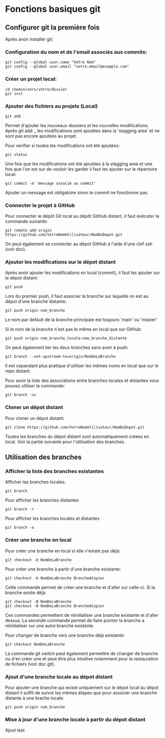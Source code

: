 # Fonctions basiques git

## Configurer git la première fois

Après avoir installer git: 

### Configuration du nom et de l'email associés aus commits:
```
git config --global user.name "Votre Nom"
git config --global user.email "votre.email@example.com"
```

### Créer un projet local:
```
cd chemin/vers/votre/dossier
git init
```

### Ajouter des fichiers au projets (Local)
```
git add . 
```

Permet d'ajouter les nouveaux dossiers et les nouvelles modifications.
Après git add ., les modifications sont ajoutées dans la 'stagging area' et ne sont pas encore 
ajoutées au projet.

Pour verifier si toutes les modifications ont été ajoutées:

```
git status 
```

Une fois que les modifications ont été ajoutées à la stagging area et une fois que l'on est sur
de vouloir les garder il faut les ajouter sur le répertoire local:

```
git commit -m 'message associé au commit'
```

Ajouter un message est obligatoire sinon le commit ne fonctionne pas. 

### Connecter le projet à GitHub
Pour connecter le dépôt Git local au dépôt GitHub distant, il faut exécuter la commande suivante:

```
git remote add origin https://github.com/VotreNomUtilisateur/NomDuDepot.git 
```

On peut également se connecter au dépot GitHub à l'aide d'une clef ssh (voir doc).

### Ajouter les modifications sur le dépot distant 
Après avoir ajouter les modifications en local (commit), il faut les ajouter sur le dépot distant:
```
git push 
```

Lors du premier push, il faut associer la branche sur laquelle on est au dépot d'une branche distante:
```
git push origin nom_branche
```

Le nom par default de la branche principale est toujours 'main' ou 'master'

Si le nom de la branche n'est pas le même en local que sur GitHub:
```
git push origin nom_branche_locale:nom_branche_distante
```

On peut également lier les deux branches sans avoir à push:
```
git branch --set-upstream-to=origin/NomDeLaBranche
```

Il est cepandant plus pratique d'utiliser les mêmes noms en local que sur le repo distant. 

Pour avoir la liste des associations entre branches locales et distantes vous pouvez utiliser la commande:
```
git branch -vv
```

### Cloner un dépot distant
Pour cloner un dépot distant:
```
git clone https://github.com/VotreNomUtilisateur/NomDuDepot.git
```

Toutes les branches du dépot distant sont automatiquement créees en local. Voir la partie suivante pour 
l'utilisation des branches. 


## Utilisation des branches

### Afficher la liste des branches existantes
Afficher les branches locales:
```
git branch 
```

Pour afficher les branches distantes 
```
git branch -r
```

Pour afficher les branches locales et distantes 
```
git branch -a 
```

### Créer une branche en local
Pour créer une branche en local si elle n'existe pas déjà:
```
git checkout -b NomDeLaBranche
```

Pour créer une branche à partir d'une branche existante:
```
git checkout -b NomDeLaBranche BrancheACopier
```

Cette commande permet de créer une branche et d'aller sur celle-ci.
Si la branche existe déjà:
```
git checkout -B NomDeLaBranche
git checkout -B NomDeLaBranche BrancheACopier
```

Ces commandes permettent de réinitialiser une branche existante et d'aller dessus.
La seconde commande permet de faire pointer la branche a réinitialiser sur une autre 
branche existante. 

Pour changer de branche vers une branche déjà existante:
```
git checkout NomDeLaBranche 
```

La commande git switch peut également permettre de changer de branche ou d'en créer une et 
peut être plus intuitive notemment pour la restauration de fichiers (voir doc git).

### Ajout d'une branche locale au dépot distant

Pour ajouter une branche qui existe uniquement sur le dépot local au dépot distant il suffit 
de suivre les mêmes étapes que pour associer une branche distante à une brache locale: 
```
git push origin nom_branche
```

### Mise à jour d'une branche locale à partir du dépot distant
Ajout test







